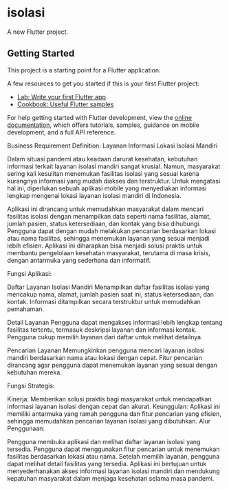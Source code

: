 # isolasi

A new Flutter project.

## Getting Started

This project is a starting point for a Flutter application.

A few resources to get you started if this is your first Flutter project:

- [Lab: Write your first Flutter app](https://docs.flutter.dev/get-started/codelab)
- [Cookbook: Useful Flutter samples](https://docs.flutter.dev/cookbook)

For help getting started with Flutter development, view the
[online documentation](https://docs.flutter.dev/), which offers tutorials,
samples, guidance on mobile development, and a full API reference.


Business Requirement Definition: Layanan Informasi Lokasi Isolasi Mandiri

Dalam situasi pandemi atau keadaan darurat kesehatan, kebutuhan informasi terkait layanan isolasi mandiri sangat krusial. Namun, masyarakat sering kali kesulitan menemukan fasilitas isolasi yang sesuai karena kurangnya informasi yang mudah diakses dan terstruktur. Untuk mengatasi hal ini, diperlukan sebuah aplikasi mobile yang menyediakan informasi lengkap mengenai lokasi layanan isolasi mandiri di Indonesia.

Aplikasi ini dirancang untuk memudahkan masyarakat dalam mencari fasilitas isolasi dengan menampilkan data seperti nama fasilitas, alamat, jumlah pasien, status ketersediaan, dan kontak yang bisa dihubungi. Pengguna dapat dengan mudah melakukan pencarian berdasarkan lokasi atau nama fasilitas, sehingga menemukan layanan yang sesuai menjadi lebih efisien. Aplikasi ini diharapkan bisa menjadi solusi praktis untuk membantu pengelolaan kesehatan masyarakat, terutama di masa krisis, dengan antarmuka yang sederhana dan informatif.

Fungsi Aplikasi:

Daftar Layanan Isolasi Mandiri
Menampilkan daftar fasilitas isolasi yang mencakup nama, alamat, jumlah pasien saat ini, status ketersediaan, dan kontak. Informasi ditampilkan secara terstruktur untuk memudahkan pemahaman.

Detail Layanan
Pengguna dapat mengakses informasi lebih lengkap tentang fasilitas tertentu, termasuk deskripsi layanan dan informasi kontak. Pengguna cukup memilih layanan dari daftar untuk melihat detailnya.

Pencarian Layanan
Memungkinkan pengguna mencari layanan isolasi mandiri berdasarkan nama atau lokasi dengan cepat. Fitur pencarian dirancang agar pengguna dapat menemukan layanan yang sesuai dengan kebutuhan mereka.

Fungsi Strategis:

Kinerja: Memberikan solusi praktis bagi masyarakat untuk mendapatkan informasi layanan isolasi dengan cepat dan akurat.
Keunggulan: Aplikasi ini memiliki antarmuka yang ramah pengguna dan fitur pencarian yang efisien, sehingga memudahkan pencarian layanan isolasi yang dibutuhkan.
Alur Penggunaan:

Pengguna membuka aplikasi dan melihat daftar layanan isolasi yang tersedia.
Pengguna dapat menggunakan fitur pencarian untuk menemukan fasilitas berdasarkan lokasi atau nama.
Setelah memilih layanan, pengguna dapat melihat detail fasilitas yang tersedia.
Aplikasi ini bertujuan untuk menyederhanakan akses informasi layanan isolasi mandiri dan mendukung kepatuhan masyarakat dalam menjaga kesehatan selama masa pandemi.